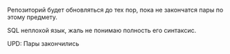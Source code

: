 Репозиторий будет обновляться до тех пор, пока не закончатся пары по этому предмету.

SQL неплохой язык, жаль не понимаю полность его синтаксис.

UPD: Пары закончились
